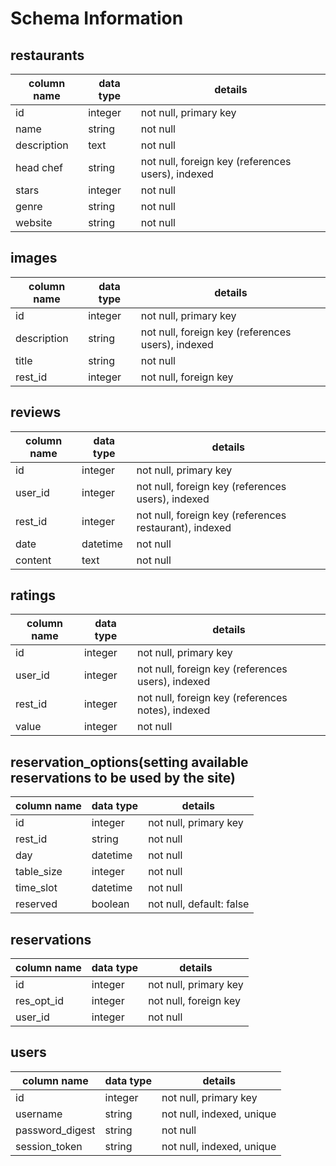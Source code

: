 # Schema Information

## restaurants
column name | data type | details
------------|-----------|-----------------------
id          | integer   | not null, primary key
name        | string    | not null
description | text      | not null
head chef   | string    | not null, foreign key (references users), indexed
stars       | integer   | not null
genre       | string    | not null
website     | string    | not null

## images
column name | data type | details
------------|-----------|-----------------------
id          | integer   | not null, primary key
description | string    | not null, foreign key (references users), indexed
title       | string    | not null
rest_id     | integer   | not null, foreign key

## reviews
column name | data type | details
------------|-----------|-----------------------
id          | integer   | not null, primary key
user_id     | integer   | not null, foreign key (references users), indexed
rest_id     | integer   | not null, foreign key (references restaurant), indexed
date        | datetime  | not null
content     | text      | not null

## ratings
column name | data type | details
------------|-----------|-----------------------
id          | integer   | not null, primary key
user_id     | integer   | not null, foreign key (references users), indexed
rest_id     | integer   | not null, foreign key (references notes), indexed
value       | integer   | not null

## reservation_options(setting available reservations to be used by the site)
column name | data type | details
------------|-----------|-----------------------
id          | integer   | not null, primary key
rest_id     | string    | not null
day         | datetime  | not null
table_size  | integer   | not null
time_slot   | datetime  | not null
reserved    | boolean   | not null, default: false  

## reservations
column name | data type | details
------------|-----------|-----------------------
id          | integer   | not null, primary key
res_opt_id  | integer   | not null, foreign key
user_id     | integer   | not null  

## users
column name     | data type | details
----------------|-----------|-----------------------
id              | integer   | not null, primary key
username        | string    | not null, indexed, unique
password_digest | string    | not null
session_token   | string    | not null, indexed, unique
